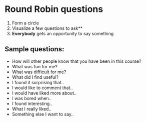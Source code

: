 
# Round Robin questions

1. Form a circle
2. Visualize a few questions to ask**
3. **Everybody** gets an opportunity to say something

## Sample questions:

* How will other people know that you have been in this course?
* What was fun for me?
* What was difficult for me?
* What did I find useful?
* I found it surprising that..
* I would like to comment that..
* I would have liked more about..
* I was bored when..
* I found interesting..
* What I really liked..
* Something else I want to say..
